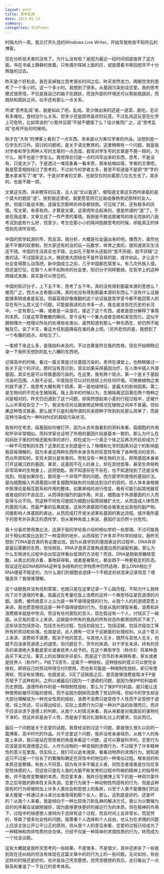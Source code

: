 ```yaml
---
layout: post
title: 思考乱炖
date: 2011-01-15
summary: 
categories: OldTimes
---
```


时隔大约一周。我又打开久违的Windows Live Writer。开始写我有些不知所云的博客。

现在分析技术类的没有了。为什么没有啦？是因为最近一段时间彻底放弃了这方面。书在书桌上静静的放着。只有偶尔挥掉上面的灰，或是摸着书脊回想并不十分辉煌的过去。

昨天是个好机会。我在丢掉独立思考很长时间之后，昨天突然发力，两眼空灵的思考了一个多小时。这一个多小时。我想到了很多。从基因污染到谈恋爱。我的思考模式很奇怪，不仅是我自己的脑子在跳跃，而且外部的环境还可以帮助我跳跃，而跳跃和跳跃之间，似乎还有那么一点关系。

所谓“思考乱炖”者，就是如此了吧。乱炖，至少做出来的还是一道菜，能吃，无论有多难吃。食材没什么关系，但多少还是厨师喜欢的玩意。不过乱炖这玩意在化学上可危险，比如常说的“小葱拌豆腐”不就不健康了么？估计推而广之，这“思考乱炖”也有坏处的时候吧。

刚才在“大有”的博客上看到了一点东西。本来是以为某位学者的作品，没想到是一位学生的习作。探讨的问题呢。是关于语文教育的。这里稍稍有一个问题，就是我对学者和学生两种人写的文章的一点态度。我常对学生写的文章是不屑一顾的，为什么，我不也是个学生么。我觉得总归是一点时间写出来的东西，思考，不是没有，只是太少了。于是透过一堆现象看一看本质，原来枯槁如骨。学者的文章呢，我是愿意相信经过了思考的，不过如今的学者太多，甚至不知道是不是把“学”字的墨水拿来写了“者”字。于是对学者的文章，也就仅仅的向着那几位先生去了。其余的，也是不屑一顾。

文章这东西，并非瞎写的玩意，古人说“文以载道”。便知道文章这东西所承载的是个莫大的题目“道”。放到我这里呢，我更愿意把它比喻成像杨贵妃那样的女人。胖，但是只能说丰腴。连唐玄宗那样的帅哥都倾倒。可见除了胖，还有极多的风情。写文章，有骨有肉，才算是文章。这骨肉所合起来的，便是所谓的“道”了。于是在我这里，文章又成了一件严肃的事情。我倒是不敢说那被骂的体无完肤的八股考试到底有什么好，但至少，考生在那小小的隔间抱膝思考的时候，却能真正的体悟到先贤所言吧。

中国的哲学起源的早，而且深。我分析，大概是社会逼出来的吧。像西方，虽然也是不平衡的奴隶制，但大家还有的没的玩一玩数学，体育之类的，就知道其实生活还不错。中国的生活其实也不错，比如孔子那年头还能将“食不厌细，脍不厌精”之类的话。不过国家这么大，搞民族大团结也不是件容易的是，或许如此，才让这个社会变得那么动荡吧。新中国成立之前，几乎中国都在窝里斗。有几次外族入侵，但还是打仗。在那个人命不如狗命的社会里，知识分子同样脆弱，在哲学上的这种跨越式发展，其实是可以预见的。

中国的知识分子，上下五千年，思考了五千年。真的没有得到那最本源的思想么？推而广之，西方从古希腊以降，真的也没有得到那最本源的东西么？没有什么证据能够表明或者是反驳。但最容易好像推翻的这个论证就是哲学至今都不能回答人的存在有什么意义这个问题。可能是我读的古书多一点，我总是坚信在历史的长河中，一定有那么一瞬，或者是一朵浪花，接近了这个东西，或者是部分解释了事情的本质。只是这零零散散的瞬间，至今没有一个集大成者总结和发现而已。这似乎跟物理大一统理论所处的处境有些类似，虽然知道有那么一种东西在，却仍然不能触及它。说了半天，看这大任到底降临在谁的身上吧。（另外悲伤的是，我想到了一个有趣的观点，却给忘了）。

一笔顺下来这么多，是我始料未及的，不过也算是符合我的性格，现在开始稍稍记录一下我昨天想到的乱七八糟的东西吧。

记得高中的时候，看过一篇文章是讨论基因污染的，老师在课堂上，也稍稍做过一些关于这个的评论。那时没有意识到，其实如果采用基因治疗，在人体中插入外源基因，其实也是可以导致基因污染的。在这里，我有两个观点。第一个是关于基因污染的范围。人倒不必说，毕竟现在可以对抗地球上的任何环境。可换做植物之类的就不通了，我思考大概有两个因素，第一是地域特征，是最大的影响因素。第二是生物间的不完全生殖隔离。我上高中的时候以为，生殖隔离这回事在两个物种之间是相对的，昨天仍旧遇到了这个问题，却突然想起来小麦的行程过程中，还被什么山羊草给杂交了一下。我没有任何证据表明这种情况在植物之间并不普遍。但如果这种情况普遍，那么就不只是利用所谓的风来把种子吹到别处那么简单了，而是这种污染成为一种N对N式的超级污染状况。

我有时在考虑，癌基因如何被打开，因为从去年我看到的资料来看，癌细胞的作用和怀孕非常相似。而科学家也证明了所用的基因片段是基本一致的。那么为什么在妈妈肚子里的时候还能有序的进行，却在成为一个真正个体之后再次开启却成为了一种不可控制的东西？这里的玄关到底是什么？物理和化学的因素对这个的影响是我容易理解的，因为本身这两种东西所本身含有的任意性导致了各种情况的变异，而众所周知的，变异大部分是有害的。而有没有一种生物的方法，即用基因本身来打开这被沉默的基因，甚至，这基因不在人的身上，却在其他低等，甚至生命结构非常简单的生物身上。这把钥匙，我不知道存在不存在，也不知道找到了还是没有找到。但是如果存在，那将是一个非常严肃的问题。西方医学所使用的基因疗法，是向细胞输入外源基因以修复细胞所缺失的功能达到治疗的目的。但人体本身根据中医理论是相互联系和作用的整体。如果单纯的进行改变，极有可能引起其他器官或者组织的不良反应，从而得到强烈的副作用。并且，细胞由于外源基因的介入而变得与众不同。而这种不同有可能因为细胞分裂原因被扩大化，从而造成人体性质的基因污染。而最严重的后果就是，这些外源基因可能会被表达出其他的副产物，间接影响人体基因的表达，从而完成打开或关闭某些基因的表达流程。或许我所基于的思考并非真正的遗传学，但从某种角度上来说，基因疗法仍然十分危险。

我十分喜欢使用类比法，这源于我同学给我介绍的相似学的一些原理。不过可能我对于相似和类比达到了一种滥用的地步，从而得到了许多并不科学的结论。我昨天想到了DNA是否真的有必要出现。因为从我学到的基因表达的过程中，DNA并非是最后需要的东西，恰恰相反，RNA才是真正能构成蛋白质的装配机器。那么为什么生物进化过程中会出现这样看似低效的方法呢？而且，DNA是脱氧核糖核苷酸。从类比的观点看，事物获得氧，或者是被氧化，都会趋于一种更稳定的形态。假设这在如DNA和RNA这种复杂结构的化学物质中仍然适用，那么DNA相比于RNA便是不稳定的，为什么我们的细胞会选择一个不稳定的状态来记录信息？增强变异？我很难理解。

这个话题我并没有找到答案，也就只是在这里记录一下心路历程。不知为什么我转向了对于道德的考量。我最近在考量吃饭上浪费的这样一个典型特征是否道德的问题。浪费，被传统意义上认为是一种不值得提倡的行为，从我个人的的道德意愿上来讲，我也愿意相信这是一种不值得提倡的行为。但是从我的理智来看，浪费和非浪费根本就是中性词，而没有任何褒贬的含义。现在假设有一个人，付钱买了一碗面。从交易的意义上来讲，这碗面中所有的食品的所有状态你都用钱购买下来了。这些状态包括劳动，包括生长的过程，包括初级加工，包括运输，包括次级加工等所有的劳动和处理。也就是说，此人拥有一切关于这碗面的处理权利。从这个意义上来讲，浪费和不浪费，取决于他的意志，与其他人无关，既然与其他人无关，也就不应该承受道德上的谴责。但问题在于，货币的来源。对于学生来讲，持有的货币的来源绝大多数是家长或者抚养人给予的。在这个典型学生（称作S）将某种食品买下来之后，事实上的处理权并非是S，而是这个货币的本来拥有者，家长或者是抚养人（称作P）。P给了S货币，这属于一种授权，这种授权的意义可以使完全授权，即把自己的劳动所得交付S使用，而也有可能是一种限制性授权，即只有使用权，而没有处理权。也就是说，S买了这碗面之后，是否能够浪费是取决于P是否赋予了这种权利。之所以被最后归因为一个道德的问题，是因为保护P的利益和历史原因。道德所称作的是一种限制性授权，那么为了保护P的利益，就只能让这种使用权被尽可能的使用，而不会因为倒掉而浪费了劳动所得。但如今的学生却会大部分理解成为一种完全性质的授权，浪费不浪费只是受控于人性而不会受控于道德。综上所述，可以得出结论，实际上浪费行为只是一种对产品的处理而已，而并不应该诉求于道德上的判断。从我个人的情况来看，我从来都是对我面前的事物吃干净的，但这并非是由于人性，而是由于我对礼貌和礼仪上的要求。仅此而已。

最后一个问题是关于恋爱的话题。我曾经谈到过这个问题，那是很久很久以前的一篇博客，高中时代的作品。对于恋爱这个问题，我并没有亲身经历，从我个人的角度上来讲，我只是站在旁观者的角度来看这个问题，这可以算是科学的。恋爱行为应该是具有道德感之后，人作为动物的一种变相的求偶行为，不过赋予了许多精神性的意义在里面。但实际上，我们可以追本溯源，看看动物界的求偶行为，就知道这只不过是一个拉长了的繁殖和确定在异性中的地位的一种类似过程。根本目的和本质还是繁殖。有些人不同意，因为有许多不婚主义者，同性恋者或者是仅仅在享受性快感的人。但这些只是在人类的大脑不断发育的过程中所做的精神上的指导判断。并不能改变繁殖的本质。而恋爱本身，我昨日在微博上写下的是一种荷尔蒙作祟之后导致的群体性关系失调。恋爱行为属于一种动物性所固有的行为，但是这种固有的行为却被附加上许多人类社会和思想上的条款，以至于人类不能像我们的远亲大猩猩一样通过决斗来分出谁改得到那个女人。那么，这到底是好的，还是坏的？从我个人来看，我是倾向于一种比较快刀斩乱麻的解决方式，我认为以繁殖为目的的序幕应该越短越好，因为能够更快更好的接近行为的本质。但在精神的作用下，过程中的快感使人类倾向于选择有这个过程，而且时间上会非常长，而显然的，导致了很多社会性的问题。我尊重个人选择和个人自由，也认为在求偶的问题上应该主张公开公平公正的原则，但从我个人的意见来看，恋爱的过程已经成为了一种精神和肉体性质的杂合体。已经不仅是一种简单的求偶性质的行为，转而成为一个社会议题。

这些大概就是我昨天思考的一些结果。不是很多，不是很少，其中还掺杂了一些我到现在还纠结的但没有体现在这篇文章中的的行为上的一些问题。无论如何，有些这样的时候还是好的，也许是自己凭空臆想，但凭空臆想的背后，总归看出了一点联系和重温了一下自己的思考体系。
